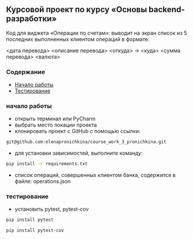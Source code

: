 ## Курсовой проект по курсу «Основы backend-разработки»
Код для виджета «Операции по счетам»: выводит на экран список из 5 последних выполненных клиентом операций в формате:

<дата перевода> <описание перевода>
<откуда> -> <куда>
<сумма перевода> <валюта>
### Содержание
- [Начало работы](#начало-работы)
- [Тестирование](#тестирование)

### начало работы
- открыть терминал или PyCharm
- выбрать место локации проекта
- клонировать проект с GitHub с помощью ссылки:
```sh
git@github.com:elenapronichkina/course_work_3_pronichkina.git
```
- для установки зависимостей, выполните команду:

```sh
pip install -r requirements.txt
```
- список операций, совершенных клиентом банка, содержится в файле:
operations.json

### тестирование
- установить pytest, pytest-cov
```sh
pip install pytest
```
```sh
pip install pytest-cov
```

